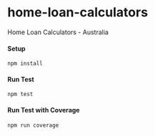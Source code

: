 # home-loan-calculators
Home Loan Calculators - Australia

#### Setup
```
npm install
```

#### Run Test
```
npm test
```

#### Run Test with Coverage
```
npm run coverage
```
